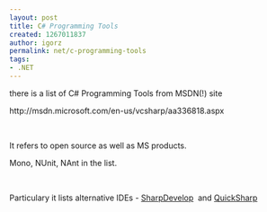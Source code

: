 ```yaml
---
layout: post
title: C# Programming Tools
created: 1267011837
author: igorz
permalink: net/c-programming-tools
tags:
- .NET
---
```

<p>there is a list of C# Programming Tools from MSDN(!) site</p>
<p>http://msdn.microsoft.com/en-us/vcsharp/aa336818.aspx</p>
<p>&nbsp;</p>
<p>It refers to open source as well as MS products.</p>
<p>Mono, NUnit, NAnt in the list.</p>
<p>&nbsp;</p>
<p>Particulary it lists alternative IDEs - <a href="http://www.icsharpcode.net/opensource/sd/">SharpDevelop</a>&nbsp; and <a href="http://quicksharp.sourceforge.net/">QuickSharp</a></p>
